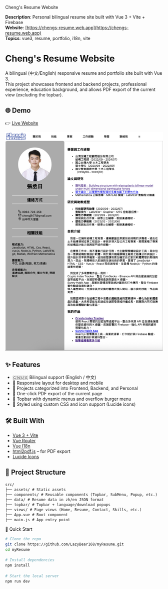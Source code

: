 Cheng's Resume Website

**Description**: Personal bilingual resume site built with Vue 3 + Vite + Firebase  
**Website**: [https://chengs-resume.web.app](https://chengs-resume.web.app)  
**Topics**: vue3, resume, portfolio, i18n, vite

# Cheng's Resume Website

A bilingual (中文/English) responsive resume and portfolio site built with Vue 3.  
This project showcases frontend and backend projects, professional experience, education background, and allows PDF export of the current view (excluding the topbar).

## 🌐 Demo
👉 [Live Website](https://chengs-resume.web.app/)

![Resume Screenshot](public/assets/demo-screenshot.png)


## ✨ Features

- 🇨🇳🇺🇸 Bilingual support (English / 中文)
- 📱 Responsive layout for desktop and mobile
- 💼 Projects categorized into Frontend, Backend, and Personal
- 📄 One-click PDF export of the current page
- 🌙 Topbar with dynamic menus and overflow burger menu
- 🎨 Styled using custom CSS and icon support (Lucide icons)

## 🛠️ Built With

- [Vue 3 + Vite](https://vitejs.dev/)
- [Vue Router](https://router.vuejs.org/)
- [Vue I18n](https://vue-i18n.intlify.dev/)
- [html2pdf.js](https://github.com/eKoopmans/html2pdf) – for PDF export
- [Lucide Icons](https://lucide.dev/icons/)

## 📁 Project Structure
```
src/
├── assets/ # Static assets
├── components/ # Reusable components (Topbar, SubMenu, Popup, etc.)
├── data/ # Resume data in zh/en JSON format
├── topbar/ # Topbar + language/download popups
├── views/ # Page views (Home, Resume, Contact, Skills, etc.)
├── App.vue # Root component
├── main.js # App entry point
```

🚀 Quick Start

```bash
# Clone the repo
git clone https://github.com/LazyBear168/myResume.git
cd myResume

# Install dependencies
npm install

# Start the local server
npm run dev

